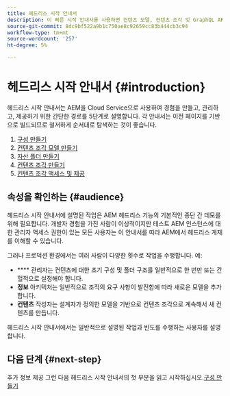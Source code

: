 ```yaml
---
title: 헤드리스 시작 안내서
description: 이 빠른 시작 안내서를 사용하면 컨텐츠 모델, 컨텐츠 조각 및 GraphQL API와 같은 Cloud Service의 강력한 헤드리스 기능으로서 AEM의 핵심 사항을 살펴볼 수 있습니다.
source-git-commit: 8dc9bf522a9b1c750ae8c92659cc83b444cb3c94
workflow-type: tm+mt
source-wordcount: '257'
ht-degree: 5%

---
```



# 헤드리스 시작 안내서 {#introduction}

헤드리스 시작 안내서는 AEM을 Cloud Service으로 사용하여 경험을 만들고, 관리하고, 제공하기 위한 간단한 경로를 5단계로 설명합니다. 각 안내서는 이전 페이지를 기반으로 빌드되므로 철저하게 순서대로 탐색하는 것이 좋습니다.

1. [구성 만들기](create-configuration.md)
1. [컨텐츠 조각 모델 만들기](create-content-model.md)
1. [자산 폴더 만들기](create-assets-folder.md)
1. [컨텐츠 조각 만들기](create-content-fragment.md)
1. [컨텐츠 조각 액세스 및 제공](create-api-request.md)

## 속성을 확인하는 {#audience}

헤드리스 시작 안내서에 설명된 작업은 AEM 헤드리스 기능의 기본적인 종단 간 데모를 위해 필요합니다. 개발자 경험을 가진 사람이 이상적이지만 테스트 AEM 인스턴스에 대한 관리자 액세스 권한이 있는 모든 사용자는 이 안내서를 따라 AEM에서 헤드리스 게재를 이해할 수 있습니다.

그러나 프로덕션 환경에서는 여러 사람이 다양한 횟수로 작업을 수행합니다. 예:

* **** 관리자는 컨텐츠에 대한 초기 구성 및 폴더 구조를 일반적으로 한 번만 또는 간헐적으로 설정해야 합니다.
* **정보** 아키텍처는 일반적으로 조직의 요구 사항이 발전함에 따라 새로운 모델을 추가합니다.
* **컨텐츠** 작성자는 설계자가 정의한 모델을 기반으로 컨텐츠 조각으로 계속해서 새 컨텐츠를 만듭니다.

헤드리스 시작 안내서에서는 일반적으로 설명된 작업과 빈도를 수행하는 사용자를 설명합니다.

## 다음 단계 {#next-step}

추가 정보 제공 그런 다음 헤드리스 시작 안내서의 첫 부분을 읽고 시작하십시오.[구성 만들기](create-configuration.md)
